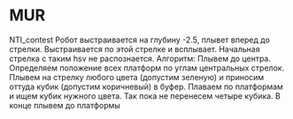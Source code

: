 # MUR
NTI_contest
Робот выстраивается на глубину  -2.5, плывет вперед до стрелки. Выстраивается по этой стрелке и всплывает. Начальная стрелка с таким hsv не распознается.
Алгоритм:
  Плывем до центра. Определяем положение всех платформ по углам центральных стрелок. Плывем на стрелку любого цвета (допустим зеленую) и приносим оттуда кубик (допустим коричневый) в буфер. Плаваем по платформам и ищем кубик нужного цвета. Так пока не перенесем четыре кубика. В конце плывем до платформы
